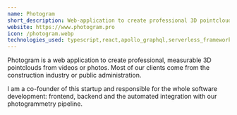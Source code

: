 ```yaml
---
name: Photogram
short_description: Web-application to create professional 3D pointclouds from videos or photos
website: https://www.photogram.pro
icon: /photogram.webp
technologies_used: typescript,react,apollo_graphql,serverless_framework,graphql,mongodb,gatsby.js,cordova,styled_components,aws,dynamodb,stripe
---
```


Photogram is a web application to create professional, measurable 3D pointclouds from videos or photos. Most of our clients come from the construction industry or public administration.

I am a co-founder of this startup and responsible for the whole software development: frontend, backend and the automated integration with our photogrammetry pipeline.
